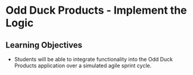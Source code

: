 # Odd Duck Products - Implement the Logic

## Learning Objectives

- Students will be able to integrate functionality into the Odd Duck Products application over a simulated agile sprint cycle.
